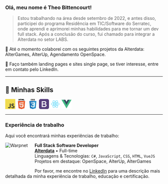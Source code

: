 ###  Olá, meu nome é <strong>Theo Bittencourt!</strong>

> Estou trabalhando na área desde setembro de 2022, e antes disso, participei do programa Residência em TIC/Software do Serratec, onde aprendi e aprimorei minhas habilidades para me tornar um dev full stack. Após a conclusão do curso, fui chamado para integrar a Alterdata no setor LABS.

🔭 Até o momento colaborei com os seguintes projetos da Alterdata: AlterGames, AlterUp, Agendamento OpenSpace.

💬 Faço também landing pages e sites single page, se tiver interesse, entre em contato pelo LinkedIn.

----

## 🚀 Minhas Skills

<code><img height="32" src="https://raw.githubusercontent.com/github/explore/80688e429a7d4ef2fca1e82350fe8e3517d3494d/topics/javascript/javascript.png" alt="Javascript"/></code>
<code><img height="32" src="https://raw.githubusercontent.com/github/explore/80688e429a7d4ef2fca1e82350fe8e3517d3494d/topics/html/html.png" alt="HTML"/></code>
<code><img height="32" src="https://raw.githubusercontent.com/github/explore/80688e429a7d4ef2fca1e82350fe8e3517d3494d/topics/css/css.png" alt="CSS"/></code>
<code><img height="32" src="https://raw.githubusercontent.com/github/explore/80688e429a7d4ef2fca1e82350fe8e3517d3494d/topics/bootstrap/bootstrap.png" alt="Bootstrap"/></code>
<code><img height="32" src="https://raw.githubusercontent.com/github/explore/80688e429a7d4ef2fca1e82350fe8e3517d3494d/topics/react/react.png" alt="React"/></code>
<code><img height="32" src="https://raw.githubusercontent.com/github/explore/80688e429a7d4ef2fca1e82350fe8e3517d3494d/topics/vue/vue.png" alt="VueJS"/></code>



---
### Experiência de trabalho
Aqui você encontrará minhas experiências de trabalho:

[<img align="left" height="94px" width="94px" alt="Warpnet" src="https://pr1.nicelocal.br.com/AxndvW9V2PnVyRcsLbMnQw/440x440,q85/4px-BW84_n0QJGVPszge3NRBsKw-2VcOifrJIjPYFYkOtaCZxxXQ2c7lixLRnOHlwxL8NNiaVu9o2eA1Q2F0geyFHqHBOvumZWCMGro-Y9AhG6BOaAqQ0g"/>](https://www.alterdata.com.br/)

**Full Stack Software Developer** \
[**Alterdata**](https://www.alterdata.com.br/) • Full-time \
Linguagens & Tecnologias: `C#`, `JavaScript`, `CSS`, `HTML`, `VueJS`\
Projetos em destaque: OpenSpace, AlterUp, AlterGames
<br/>


Por favor, me encontre no [LinkedIn](https://www.linkedin.com/in/theobittencourt/) para uma descrição mais detalhada da minha experiência de trabalho, educação e certificação.

<!--
**theobitt/theobitt** is a ✨ _special_ ✨ repository because its `README.md` (this file) appears on your GitHub profile.


